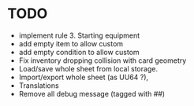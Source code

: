 # TODO

- implement rule 3. Starting equipment
- add empty item to allow custom
- add empty condition to allow custom
- Fix inventory dropping collision with card geometry
- Load/save whole sheet from local storage.
- Import/export whole sheet (as UU64 ?),
- Translations
- Remove all debug message (tagged with ##)

